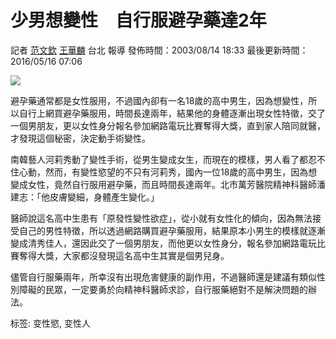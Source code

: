 # 少男想變性　自行服避孕藥達2年

記者 [范文欽](https://news.tvbs.com.tw/news/searchresult/news?search_text=范文欽) [王華麟](https://news.tvbs.com.tw/news/searchresult/news?search_text=王華麟) 台北 報導 發佈時間：2003/08/14 18:33 最後更新時間：2016/05/16 07:06

![](https://cc.tvbs.com.tw/news2.0/img/200308/14/tzeng-20030815005006.jpg)

避孕藥通常都是女性服用，不過國內卻有一名18歲的高中男生，因為想變性，所以自行上網買避孕藥服用，時間長達兩年，結果他的身體逐漸出現女性特徵，交了一個男朋友，更以女性身分報名參加網路電玩比賽奪得大獎，直到家人陪同就醫，才發現這個秘密，決定動手術變性。

南韓藝人河莉秀動了變性手術，從男生變成女生，而現在的模樣，男人看了都忍不住心動，然而，有變性慾望的不只有河莉秀，國內一位18歲的高中男生，因為想變成女性，竟然自行服用避孕藥，而且時間長達兩年。北市萬芳醫院精神科醫師潘建志：「他皮膚變細，身體產生變化。」

醫師說這名高中生患有「原發性變性欲症」，從小就有女性化的傾向，因為無法接受自己的男性特徵，所以透過網路購買避孕藥服用，結果原本小男生的模樣就逐漸變成清秀佳人，還因此交了一個男朋友，而他更以女性身分，報名參加網路電玩比賽奪得大獎，大家都沒發現這名高中生其實是個男兒身。

儘管自行服藥兩年，所幸沒有出現危害健康的副作用，不過醫師還是建議有類似性別障礙的民眾，一定要勇於向精神科醫師求診，自行服藥絕對不是解決問題的辦法。

标签: 变性慾, 变性人